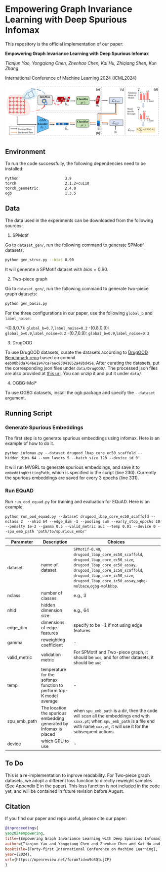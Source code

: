 # Empowering Graph Invariance Learning with Deep Spurious Infomax
This repository is the official implementation of our paper:

**Empowering Graph Invariance Learning with Deep Spurious Infomax**

_Tianjun Yao, Yongqiang Chen, Zhenhao Chen, Kai Hu, Zhiqiang Shen, Kun Zhang_

International Conference of Machine Learning 2024 (ICML2024)

<div align=center><img src="./model/framework.png" style="zoom:50%;" />
</div>

## Environment
To run the code successfully, the following dependencies need to be installed:
```
Python                     3.9      
torch                      2.1.2+cu118
torch_geometric            2.4.0
ogb                        1.3.5
```



## Data
The data used in the experiments can be downloaded from the following sources:

1. SPMotif

Go to `dataset_gen/`, run the following command to generate SPMotif datasets:

```bash
python gen_struc.py --bias 0.90
```

It will generate a SPMotif dataset with $bias=0.90$.

2. Two-piece graph

Go to `dataset_gen/`, run the following command to generate two-piece graph datasets:

```bash
python gen_basis.py
```

For the three configurations in our paper, use the following `global_b` and `label_noise`:

-(0.8,0.7): `global_b=0.7`,`label_noise=0.2`
-(0.8,0.9): `global_b=0.9`,`label_noise=0.2`
-(0.7,0.9): `global_b=0.9`,`label_noise=0.3`


3. DrugOOD


To use DrugOOD datasets, curate the datasets according to [DrugOOD Benchmark repo](https://github.com/tencent-ailab/DrugOOD) based on commit `eeb00b8da7646e1947ca7aec93041052a48bd45e`, After curating the datasets, put the corresponding json files under `data/DrugOOD/`. The processed json files are also provided at [this url](https://drive.google.com/file/d/1ngsoGmZtKd72ZSFZv3qeEjq9WClog7Ay/view?usp=sharing). You can unzip it and put it under `data/`.

4. OGBG-Mol*


To use OGBG datasets, install the ogb package and specify the `--dataset` argument.


## Running Script

### Generate Spurious Embeddings

The first step is to generate spurious embeddings using infomax. Here is an example of how to do it.


```
python infomax.py --dataset drugood_lbap_core_ec50_scaffold --hidden_dims 64 --num_layers 5 --batch_size 128 --device_id 0'
```

It will run MVGRL to generate spurious embeddings, and save it to `embeddingWritingPath`, which is specified in the script (line 230). Currently the spurious embeddings are saved for every 3 epochs (line 331). 

### Run EQuAD

Run `run_ood_equad.py` for training and evaluation for EQuAD. Here is an example.

```
python run_ood_equad.py --dataset drugood_lbap_core_ec50_scaffold --nclass 2  --nhid 64 --edge_dim -1 --pooling sum --early_stop_epochs 10 --penalty 1e-3 --gamma 0.5 --valid_metric auc --temp 0.01 --device 0 --spu_emb_path 'path/to/spurious_emb/'
```


| Parameter | Description | Choices |
| --- | --- | --- |
| dataset | name of dataset | `SPMotif-0.40`, `drugood_lbap_core_ec50_scaffold`, `drugood_lbap_core_ec50_size`, `drugood_lbap_core_ec50_assay`, `drugood_lbap_core_ic50_scaffold`, `drugood_lbap_core_ic50_size`, `drugood_lbap_core_ic50_assay`,`ogbg-molbace`,`ogbg-molbbbp`.
| nclass | number of classes | e.g., 3|
| nhid | hidden dimension size | e.g., 64 |
| edge_dim | dimensions of edge features | specify to be -1 if not using edge features |
| gamma | reweighting coefficient | - |
| valid_metric | validation metric | For SPMotif and Two-piece graph, it should be `acc`, and for other datasets, it should be `auc` |
| temp | temperature for the softmax function to perform top-K model average | - |
| spu_emb_path | The location the spurious embedding generated by Infomax is placed | when `spu_emb_path` is a dir, then the code will scan all the embeddings end with `xxxx.pt`; when  `spu_emb_path` is a file end with name `xxx.pt`, it will use it for the subsequent actions.|
| device | which GPU to use | - |


## To Do

This is a re-implementation to inprove readability. For Two-piece graph datasets, we adopt a different loss function to directly reweight samples (See Appendix E in the paper). This loss function is not included in the code yet, and will be contained in future revision before August.

## Citation
If you find our paper and repo useful, please cite our paper:

```bibtex
@inproceedings{
yao2024empowering,
title={Empowering Graph Invariance Learning with Deep Spurious Infomax},
author={Tianjun Yao and Yongqiang Chen and Zhenhao Chen and Kai Hu and Zhiqiang Shen and Kun Zhang},
booktitle={Forty-first International Conference on Machine Learning},
year={2024},
url={https://openreview.net/forum?id=u9oSQtujCF}
}
```
